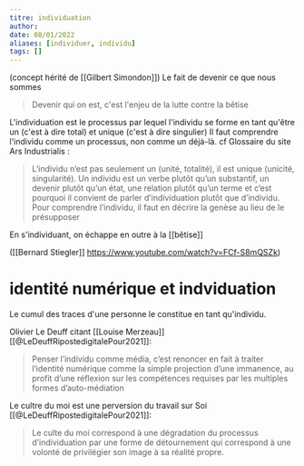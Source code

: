 ```yaml
---
titre: individuation
author:
date: 08/01/2022
aliases: [individuer, individu]
tags: []
---
```




(concept hérité de [[Gilbert Simondon]]) 
Le fait de devenir ce que nous sommes
> Devenir qui on est, c'est l'enjeu de la lutte contre la bêtise

L'individuation est le processus par lequel l'individu se forme en tant qu'être un (c'est à dire total) et unique (c'est à dire singulier)
Il faut comprendre l'individu comme un processus, non comme un déjà-là. cf Glossaire du site Ars Industrialis : 

>L’individu n’est pas seulement un (unité, totalité), il est unique (unicité, singularité). Un individu est un verbe plutôt qu’un substantif, un devenir plutôt qu’un état, une relation plutôt qu’un terme et c’est pourquoi il convient de parler d’individuation plutôt que d’individu. Pour comprendre l’individu, il faut en décrire la genèse au lieu de le présupposer


En s'individuant, on échappe en outre à la [[bêtise]]

([[Bernard Stiegler]] https://www.youtube.com/watch?v=FCf-S8mQSZk)

# identité numérique et indviduation

Le cumul des traces d'une personne le constitue en tant qu'individu. 

Olivier Le Deuff citant [[Louise Merzeau]] [[@LeDeuffRipostedigitalePour2021]]:
> Penser l’individu comme média, c’est renoncer en fait à traiter l’identité numérique comme la simple projection d’une immanence, au profit d’une réflexion sur les compétences requises par les multiples formes d’auto-médiation

Le cultre du moi est une perversion du travail sur Soi [[@LeDeuffRipostedigitalePour2021]]: 

>Le culte du moi correspond à une dégradation du processus d’individuation par une forme de détournement qui correspond à une volonté de privilégier son image à sa réalité propre.
